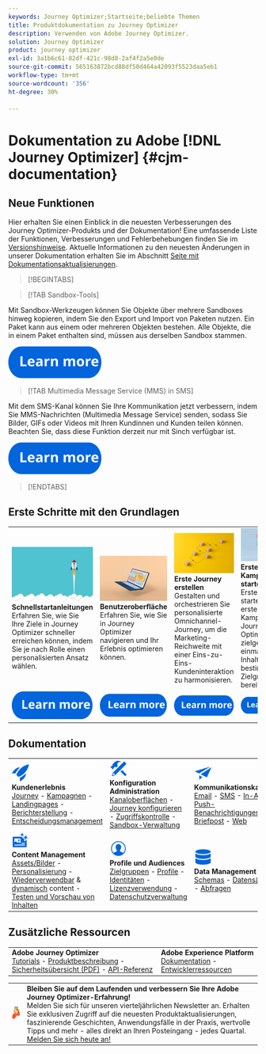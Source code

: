 ```yaml
---
keywords: Journey Optimizer;Startseite;beliebte Themen
title: Produktdokumentation zu Journey Optimizer
description: Verwenden von Adobe Journey Optimizer.
solution: Journey Optimizer
product: journey optimizer
exl-id: 3a1b6c61-82df-421c-98d8-2af4f2a5e0de
source-git-commit: 565163872bcd88df50d464a42093f5523daa5eb1
workflow-type: tm+mt
source-wordcount: '356'
ht-degree: 30%

---
```


# Dokumentation zu Adobe [!DNL Journey Optimizer] {#cjm-documentation}

## Neue Funktionen

Hier erhalten Sie einen Einblick in die neuesten Verbesserungen des Journey Optimizer-Produkts und der Dokumentation! Eine umfassende Liste der Funktionen, Verbesserungen und Fehlerbehebungen finden Sie im [Versionshinweise](using/rn/release-notes.md). Aktuelle Informationen zu den neuesten Änderungen in unserer Dokumentation erhalten Sie im Abschnitt [Seite mit Dokumentationsaktualisierungen](using/rn/documentation-updates.md).

>[!BEGINTABS]

>[!TAB Sandbox-Tools]

Mit Sandbox-Werkzeugen können Sie Objekte über mehrere Sandboxes hinweg kopieren, indem Sie den Export und Import von Paketen nutzen. Ein Paket kann aus einem oder mehreren Objekten bestehen. Alle Objekte, die in einem Paket enthalten sind, müssen aus derselben Sandbox stammen.

[![Bild](using/assets/do-not-localize/learn-more-button.svg)](using/building-journeys/copy-to-sandbox.md)

>[!TAB Multimedia Message Service (MMS) in SMS]

Mit dem SMS-Kanal können Sie Ihre Kommunikation jetzt verbessern, indem Sie MMS-Nachrichten (Multimedia Message Service) senden, sodass Sie Bilder, GIFs oder Videos mit Ihren Kundinnen und Kunden teilen können. Beachten Sie, dass diese Funktion derzeit nur mit Sinch verfügbar ist.

[![Bild](using/assets/do-not-localize/learn-more-button.svg)](using/sms/create-sms.md#sms-content)

>[!ENDTABS]

## Erste Schritte mit den Grundlagen

<table style="table-layout:fixed">
  <tr style="border: 0;">
    <td>
    <a href="using/start/quick-start.md"><img src="using/assets/do-not-localize/start-quick.png"></a>
    <div><strong>Schnellstartanleitungen</strong><br/>Erfahren Sie, wie Sie Ihre Ziele in Journey Optimizer schneller erreichen können, indem Sie je nach Rolle einen personalisierten Ansatz wählen.</div>
    </td>
    <td>
    <a href="using/start/user-interface.md"><img src="using/assets/do-not-localize/start-interface.jpeg"></a>
    <div><strong>Benutzeroberfläche</strong><br/>Erfahren Sie, wie Sie in Journey Optimizer navigieren und Ihr Erlebnis optimieren können.</div>
    </td>
    <td>
    <a href="using/building-journeys/journey-gs.md"><img src="using/assets/do-not-localize/start-journey.jpeg"></a>
    <div><strong>Erste Journey erstellen</strong><br/>Gestalten und orchestrieren Sie personalisierte Omnichannel-Journey, um die Marketing-Reichweite mit einer Eins-zu-Eins-Kundeninteraktion zu harmonisieren. 
    </div>
    </td>
    <td>
    <a href="using/campaigns/create-campaign.md"><img src="using/assets/do-not-localize/start-campaign.jpeg"></a>
    <div><strong>Erste Kampagne starten</strong><br/>Erstellen und starten Sie Ihre erste Kampagne in Journey Optimizer, um zielgerichtete einmalige Inhalte für eine bestimmte Zielgruppe bereitzustellen.</div>
    </td>
  </tr>
  <tr style="border: 0;">
    <td align="center"><a href="using/start/quick-start.md"><img src="using/assets/do-not-localize/learn-more-button.svg"></a></td>
    <td align="center"><a href="using/start/user-interface.md"><img src="using/assets/do-not-localize/learn-more-button.svg"></a></td>
    <td align="center"><a href="using/building-journeys/journey-gs.md"><img src="using/assets/do-not-localize/learn-more-button.svg"></a></td>
    <td align="center"><a href="using/campaigns/create-campaign.md"><img src="using/assets/do-not-localize/learn-more-button.svg"></a></td>
    </tr>
</table>

## Dokumentation

<table style="table-layout:auto">
  <tr style="border: 0;">
    <td>
      <img src="using/assets/do-not-localize/icon-quick-start.svg" width="35px"><br/>
      <strong>Kundenerlebnis</strong><br/><a href="using/building-journeys/journey.md">Journey</a> - <a href="using/campaigns/get-started-with-campaigns.md">Kampagnen</a> - <a href="using/landing-pages/get-started-lp.md">Landingpages</a> - <a href="using/reports/live-report.md">Berichterstellung</a> - <a href="using/offers/get-started/starting-offer-decisioning.md">Entscheidungsmanagement</a>
    </td>
    <td>
      <img src="using/assets/do-not-localize/icon-configure.svg" width="35px"><br/>
      <strong>Konfiguration<br/>Administration</strong><br/><a href="using/configuration/channel-surfaces.md">Kanaloberflächen</a> - <a href="using/configuration/about-data-sources-events-actions.md">Journey konfigurieren</a>  - <a href="using/administration/permissions-overview.md">Zugriffskontrolle</a> - <a href="using/administration/sandboxes.md">Sandbox-Verwaltung</a>
    </td>
    <td>
      <img src="using/assets/do-not-localize/icon-campaign.svg" width="35px"><br/>
      <strong>Kommunikationskanäle</strong><br/><a href="using/email/get-started-email.md">Email</a> - <a href="using/sms/get-started-sms.md">SMS</a> - <a href="using/in-app/get-started-in-app.md">In-App</a> - <a href="using/push/get-started-push.md">Push-Benachrichtigungen</a> - <a href="using/direct-mail/get-started-direct-mail.md">Briefpost</a> - <a href="using/web/get-started-web.md">Web</a>
    </td>
  </tr>
  <tr style="border: 0;">
    <td>
      <img src="using/assets/do-not-localize/icon-content.svg" width="35px"><br/>
      <strong>Content Management</strong><br/><a href="using/content-management/assets.md">Assets/Bilder</a> - <a href="using/personalization/personalize.md">Personalisierung</a> - <a href="using/content-management/content-templates.md">Wiederverwendbar</a> &amp; <a href="using/personalization/dynamic-content.md">dynamisch</a> content - <a href="using/content-management/preview-test.md">Testen und Vorschau von Inhalten</a>
    </td>
    <td>
      <img src="using/assets/do-not-localize/icon_profile-audience.svg" width="35px"><br/>
      <strong>Profile und Audiences</strong><br/><a href="using/audience/about-audiences.md">Zielgruppen</a> - <a href="using/audience/get-started-profiles.md">Profile</a> - <a href="using/audience/get-started-identity.md">Identitäten</a> - <a href="using/audience/license-usage.md">Lizenzverwendung</a> - <a href="using/privacy/get-started-privacy.md">Datenschutzverwaltung</a>
    </td>
    <td>
      <img src="using/assets/do-not-localize/icon-data.svg" width="35px"><br/>
      <strong>Data Management</strong><br/><a href="using/data/get-started-schemas.md">Schemas</a> - <a href="using/data/get-started-datasets.md">Datensätze</a> - <a href="using/data/get-started-queries.md">Abfragen</a>
    </td>
  </tr>
</table>

## Zusätzliche Ressourcen

<table style="table-layout:fixed"><tr style="border: 0;">
<td><strong>Adobe Journey Optimizer</strong><br/>
<a href="https://experienceleague.adobe.com/docs/journey-optimizer-learn/tutorials/overview.html?lang=de" target="_blank">Tutorials</a> - <a href="https://helpx.adobe.com/de/legal/product-descriptions/adobe-journey-optimizer.html" target="_blank">Produktbeschreibung</a> - <a href="https://www.adobe.com/content/dam/cc/en/security/pdfs/AJO_SecurityOverview.pdf" target="_blank">Sicherheitsübersicht (PDF)</a> - <a href="https://developer.adobe.com/journey-optimizer-apis/" target="_blank">API-Referenz</a>
</td>
<td><strong>Adobe Experience Platform</strong><br/>
<a href="https://experienceleague.adobe.com/docs/experience-platform/landing/home.html?lang=de" target="_blank">Dokumentation</a> - <a href="https://www.adobe.com/de/experience-platform/documentation-and-developer-resources.html" target="_blank">Entwicklerressourcen</a>
</td>
</tr></table>

<table style="table-layout:auto"><tr style="border: 0;"><td><img src="using/assets/do-not-localize/newsletter.png"></td><td>
<b>Bleiben Sie auf dem Laufenden und verbessern Sie Ihre Adobe Journey Optimizer-Erfahrung!</b><br/>Melden Sie sich für unseren vierteljährlichen Newsletter an. Erhalten Sie exklusiven Zugriff auf die neuesten Produktaktualisierungen, faszinierende Geschichten, Anwendungsfälle in der Praxis, wertvolle Tipps und mehr - alles direkt an Ihren Posteingang - jedes Quartal. <a href="https://www.adobe.com/subscription/Adobe_Journey_Optimizer_NL.html">Melden Sie sich heute an!</a></td></tr></table>
